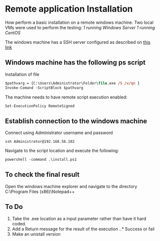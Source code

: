 # Remote application Installation

How perform a basic installation on a remote windows machine.
Two local VMs were used to perform the testing:
_1 running Windows Server_
_1 running CentOS_

The windows machine has a SSH server configured as described on [this link](https://winscp.net/eng/docs/guide_windows_openssh_server)


## Windows machine has the following ps script
Installation of file
```ps
$pathvarg = {C:\Users\Administrator\Folder\file.exe /S /v/qn }
Invoke-Comand -ScriptBlock $pathvarg

```
The machine needs to have remote script execution enabled:
```ps
Set-ExecutionPolicy RemoteSigned
```

## Establish connection to the windows machine
Connect using Administrator username and password

```
ssh Administrator@192.168.56.102
```
Navigate to the script location and execute the following:

```ps
powershell -command .\install.ps1
```

## To check the final result

Open the windows machine explorer and navigate to the directory
C:\Program Files (x86)\Notepad++

## To Do

1. Take the .exe location as a input parameter rather than have it hard coded.
2. Add a Return message for the result of the execution
..* Success or fail
3. Make an unistall version
